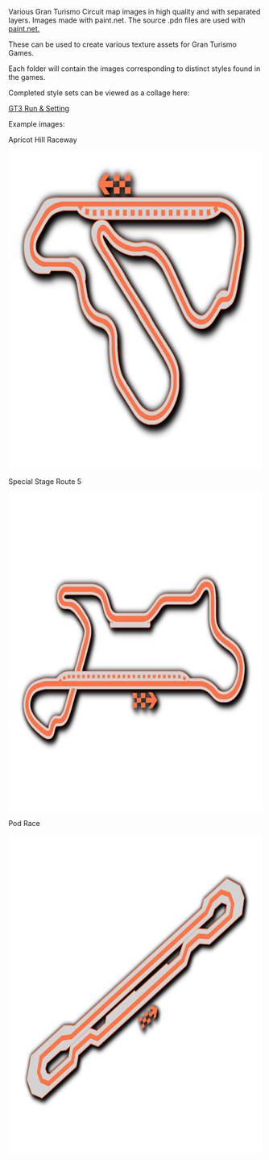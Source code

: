 Various Gran Turismo Circuit map images in high quality and with separated layers.
Images made with paint.net. The source .pdn files are used with [paint.net.](https://getpaint.net/download.html)

These can be used to create various texture assets for Gran Turismo Games.

Each folder will contain the images corresponding to distinct styles found in the games.

Completed style sets can be viewed as a collage here:

[GT3 Run & Setting](https://drive.google.com/drive/folders/1peScNZyxePbDr5HsbF3uDbh4hDROLRWw)

Example images:

Apricot Hill Raceway
<p align="center">
  <img width="800" height="630" src="https://github.com/Silentwarior112/GT-Trackmaps/blob/main/Examples/apricothill.png">
</p>
Special Stage Route 5
<p align="center">
  <img width="800" height="630" src="https://github.com/Silentwarior112/GT-Trackmaps/blob/main/Examples/ssr5.png">
</p>
Pod Race
<p align="center">
  <img width="800" height="633" src="https://github.com/Silentwarior112/GT-Trackmaps/blob/main/Examples/pod.png">
</p>

